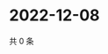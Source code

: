 # 2022-12-08

共 0 条

<!-- BEGIN WEIBO -->
<!-- 最后更新时间 Thu Dec 08 2022 20:26:51 GMT+0800 (China Standard Time) -->

<!-- END WEIBO -->
